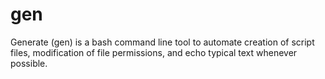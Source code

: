 # gen
Generate (gen) is a bash command line tool to automate creation of script files, modification of file permissions, and echo typical text whenever possible.
